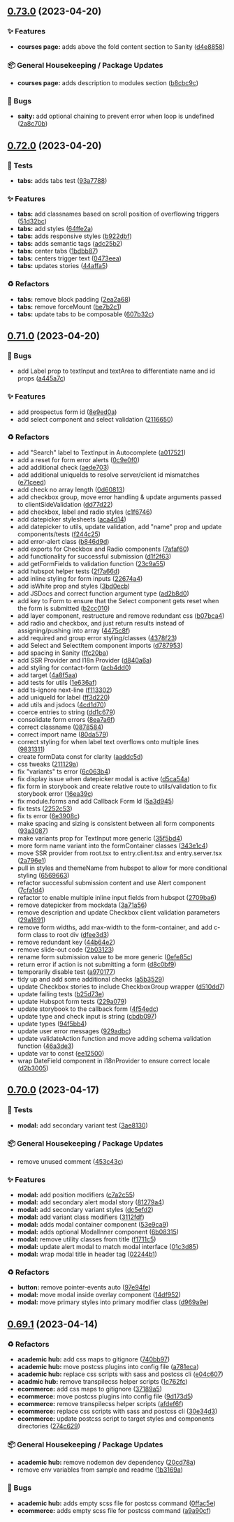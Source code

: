 ## [0.73.0](https://github.com/Open-Study-College/osc/compare/v0.72.0...v0.73.0) (2023-04-20)


### ✨ Features

* **courses page:** adds above the fold content section to Sanity ([d4e8858](https://github.com/Open-Study-College/osc/commit/d4e88586ba08f54e07cac10e50e1bfe40fabb0d6))


### 📦 General Housekeeping / Package Updates

* **courses page:** adds description to modules section ([b8cbc9c](https://github.com/Open-Study-College/osc/commit/b8cbc9ce2b9ff6fc07bfa67cf60b071de37e6247))


### 🐛 Bugs

* **saity:** add optional chaining to prevent error when loop is undefined ([2a8c70b](https://github.com/Open-Study-College/osc/commit/2a8c70b00d1da5a087cdf54a7ab3a83feb38ea0a))

## [0.72.0](https://github.com/Open-Study-College/osc/compare/v0.71.0...v0.72.0) (2023-04-20)


### 🧪 Tests

* **tabs:** adds tabs test ([93a7788](https://github.com/Open-Study-College/osc/commit/93a77888fa9567cbbb7f97e844e739beb944c9dc))


### ✨ Features

* **tabs:** add classnames based on scroll position of overflowing triggers ([51d32bc](https://github.com/Open-Study-College/osc/commit/51d32bc499d3b1aaacff076e461ce93e672845a4))
* **tabs:** add styles ([64ffe2a](https://github.com/Open-Study-College/osc/commit/64ffe2a490b51ec4588abb4f9b24116c706194de))
* **tabs:** adds responsive styles ([b922dbf](https://github.com/Open-Study-College/osc/commit/b922dbff507ea01d6e76a54caa0562483908c962))
* **tabs:** adds semantic tags ([adc25b2](https://github.com/Open-Study-College/osc/commit/adc25b2bb4adfd67ae623f5dff6c5d9e954f144d))
* **tabs:** center tabs ([1bdbb87](https://github.com/Open-Study-College/osc/commit/1bdbb876897dc1ded69ebc9684a0e72ab6a66f04))
* **tabs:** centers trigger text ([0473eea](https://github.com/Open-Study-College/osc/commit/0473eead079c0f510de7fb77cd4050c8c95f2262))
* **tabs:** updates stories ([44affa5](https://github.com/Open-Study-College/osc/commit/44affa5dd81c71c17783c5df608d1a69c2b1be99))


### ♻️ Refactors

* **tabs:** remove block padding ([2ea2a68](https://github.com/Open-Study-College/osc/commit/2ea2a6807d663b8e1620c7063e6a25df5ddb14ba))
* **tabs:** remove forceMount ([be7b2c1](https://github.com/Open-Study-College/osc/commit/be7b2c1a267ca2e1c9024e1a60021765b30e47ab))
* **tabs:** update tabs to be composable ([607b32c](https://github.com/Open-Study-College/osc/commit/607b32cd25db1a044eb38d1128cc71a702cc84dd))

## [0.71.0](https://github.com/Open-Study-College/osc/compare/v0.70.0...v0.71.0) (2023-04-20)


### 🐛 Bugs

* add Label prop to textInput and textArea to differentiate name and id props ([a445a7c](https://github.com/Open-Study-College/osc/commit/a445a7c43faa04abd9793c31fc0d1ee3a8103100))


### ✨ Features

* add prospectus form id ([8e9ed0a](https://github.com/Open-Study-College/osc/commit/8e9ed0a89b815402655933b89a4496d48807db86))
* add select component and select validation ([2116650](https://github.com/Open-Study-College/osc/commit/21166503de6fb14bca9503ac5cfcf0c1904f7dc5))


### ♻️ Refactors

* add "Search" label to TextInput in Autocomplete ([a017521](https://github.com/Open-Study-College/osc/commit/a017521864795405ffce92719e9cc2ed46828761))
* add a reset for form error alerts ([0c9e0f0](https://github.com/Open-Study-College/osc/commit/0c9e0f0ac013c7ba970631e8250e08e293ef0dfd))
* add additional check ([aede703](https://github.com/Open-Study-College/osc/commit/aede703f65f309f37b3e2c4892f7c20bf8e44414))
* add additional uniqueIds to resolve server/client id mismatches ([e71ceed](https://github.com/Open-Study-College/osc/commit/e71ceed9dc9623eb2dcc30e70821d1e4766a9782))
* add check no array length ([0d60813](https://github.com/Open-Study-College/osc/commit/0d60813197c6781a43166e099294dcc75227ae5e))
* add checkbox group, move error handling & update arguments passed to clientSideValidation ([dd77d22](https://github.com/Open-Study-College/osc/commit/dd77d22abc3ac1c9815171dfddb30c7d210617a4))
* add checkbox, label and radio styles ([c1f6746](https://github.com/Open-Study-College/osc/commit/c1f6746a7eedf87946ba21dd54ccf8c9e252deca))
* add datepicker stylesheets ([aca4d14](https://github.com/Open-Study-College/osc/commit/aca4d14222884d690862974b96abcfabde32d71f))
* add datepicker to utils, update validation, add "name" prop and update components/tests ([f244c25](https://github.com/Open-Study-College/osc/commit/f244c2576a417a9eadf4d4cc256e118d0520e622))
* add error-alert class ([b846d9d](https://github.com/Open-Study-College/osc/commit/b846d9dce52b595a5ad5b44586c04a59f6d123bd))
* add exports for Checkbox and Radio components ([7afaf60](https://github.com/Open-Study-College/osc/commit/7afaf60577b7ddf8c81c15453ca451585bc8c42c))
* add functionality for successful submission ([d1f2f63](https://github.com/Open-Study-College/osc/commit/d1f2f635a31650c08710d6dd4ab1cd4d73b52efa))
* add getFormFields to validation function ([23c9a55](https://github.com/Open-Study-College/osc/commit/23c9a55ab6703725df54cd8ca7134d95aa5dc2a7))
* add hubspot helper tests ([2f7a66d](https://github.com/Open-Study-College/osc/commit/2f7a66d6dab4520e78bcc2754aa5d27c34ad4e37))
* add inline styling for form inputs ([22674a4](https://github.com/Open-Study-College/osc/commit/22674a45c6e3109dc731e8e3d722e4cb0633787a))
* add isWhite prop and styles ([3bd0ecb](https://github.com/Open-Study-College/osc/commit/3bd0ecbf0e3ffcd9ddfdf7d4c218a4936c9c31f9))
* add JSDocs and correct function argument type ([ad2b8d0](https://github.com/Open-Study-College/osc/commit/ad2b8d06c6ea0a3813ed124f73fbaa43fa9d07a9))
* add key to Form to ensure that the Select component gets reset when the form is submitted ([b2cc010](https://github.com/Open-Study-College/osc/commit/b2cc0109c30dc94b79df316e2fa36a17ac16250b))
* add layer component, restructure and remove redundant css ([b07bca4](https://github.com/Open-Study-College/osc/commit/b07bca4758897df616fcdda776c727b8f69bc8fa))
* add radio and checkbox, and just return results instead of assigning/pushing into array ([4475c8f](https://github.com/Open-Study-College/osc/commit/4475c8fee5b33223b89fc46b72ef700dca4c4c6d))
* add required and group error styling/classes ([4378f23](https://github.com/Open-Study-College/osc/commit/4378f230589a7328fcc97f4576c1a9d1ddafac27))
* add Select and SelectItem component imports ([d787953](https://github.com/Open-Study-College/osc/commit/d787953a0b22bb9f4d0e94b316da6e8625c4a5fb))
* add spacing in Sanity ([ffc20ba](https://github.com/Open-Study-College/osc/commit/ffc20ba4788db7282c361507d50b6ccd430646c1))
* add SSR Provider and I18n Provider ([d840a6a](https://github.com/Open-Study-College/osc/commit/d840a6ac98216f686fad30fd544112565c746785))
* add styling for contact-form ([acb4dd0](https://github.com/Open-Study-College/osc/commit/acb4dd032f5e991c97b96ee1de1830afb618e580))
* add target ([4a8f5aa](https://github.com/Open-Study-College/osc/commit/4a8f5aa6e134e4257ef6a17e70767642909ca007))
* add tests for utils ([1e636af](https://github.com/Open-Study-College/osc/commit/1e636af497b7103854c518fa3c1daa9abf8f1c37))
* add ts-ignore next-line ([f113302](https://github.com/Open-Study-College/osc/commit/f113302ef9ca8e16cfdfbe203275e48d217b8403))
* add uniqueId for label ([ff3d220](https://github.com/Open-Study-College/osc/commit/ff3d2202c47d80dac603999c0dae9cdbaf31abcf))
* add utils and jsdocs ([4cd1d70](https://github.com/Open-Study-College/osc/commit/4cd1d709572b2c96e05021bdac0b08a21adae712))
* coerce entries to string ([dd1c679](https://github.com/Open-Study-College/osc/commit/dd1c679e1eb2cc73ca48b41571dcdb01cfbc7d2e))
* consolidate form errors ([8ea7a6f](https://github.com/Open-Study-College/osc/commit/8ea7a6ffb399a1fad312347bbba9a815c70c6b65))
* correct classname ([0878584](https://github.com/Open-Study-College/osc/commit/0878584cb81cd4aaabf3b8071750a1a796f1cdaf))
* correct import name ([80da579](https://github.com/Open-Study-College/osc/commit/80da579e7f2b2218f8233ea1e75f5246162ac2f1))
* correct styling for when label text overflows onto multiple lines ([9831311](https://github.com/Open-Study-College/osc/commit/98313111cb35964d2137cea54a5fd195953121bd))
* create formData const for clarity ([aaddc5d](https://github.com/Open-Study-College/osc/commit/aaddc5d8298a43fd3b0dab47d12e4ce77a26b7b2))
* css tweaks ([211129a](https://github.com/Open-Study-College/osc/commit/211129a6e4b70610bffb520841a2d25ef9d58b73))
* fix "variants" ts error ([6c063b4](https://github.com/Open-Study-College/osc/commit/6c063b42c948144eb899a80c3fa245c33e22bf6c))
* fix display issue when datepicker modal is active ([d5ca54a](https://github.com/Open-Study-College/osc/commit/d5ca54a15da0daa57ef8ccf00b539df74f106959))
* fix form in storybook and create relative route to utils/validation to fix storybook error ([16ea39c](https://github.com/Open-Study-College/osc/commit/16ea39cb270ae548bdd0a6be10bd3b0ff45c14b7))
* fix module.forms and add Callback Form Id ([5a3d945](https://github.com/Open-Study-College/osc/commit/5a3d945a8f82c21a23dd2ff55cf2367df5ff4946))
* fix tests ([2252c53](https://github.com/Open-Study-College/osc/commit/2252c5307ff257f7ef4ec7a7ca3dfa22dcaed52a))
* fix ts error ([6e3908c](https://github.com/Open-Study-College/osc/commit/6e3908c12ffd307644d65da5e234bf8642042231))
* make spacing and sizing is consistent between all form components ([93a3087](https://github.com/Open-Study-College/osc/commit/93a3087e7dd3de3f6a195ee03f737bd8404d2641))
* make variants prop for TextInput more generic ([35f5bd4](https://github.com/Open-Study-College/osc/commit/35f5bd4182afce90f3854ce1761e93de14313b94))
* more form name variant into the formContainer classes ([343e1c4](https://github.com/Open-Study-College/osc/commit/343e1c4065d78b227f9ac5a1d9d4e16d495ef584))
* move SSR provider from root.tsx to entry.client.tsx and entry.server.tsx ([2a796e1](https://github.com/Open-Study-College/osc/commit/2a796e1234b70ca0664081dc10d567e301a00f59))
* pull in styles and themeName from hubspot to allow for more conditional styling ([6569663](https://github.com/Open-Study-College/osc/commit/656966336cd28f0216a85572126963072d16951b))
* refactor successful submission content and use Alert component ([7cfa1d4](https://github.com/Open-Study-College/osc/commit/7cfa1d4e469d450e005b506031f131db4b4fcb9d))
* refactor to enable multiple inline input fields from hubspot ([2709ba6](https://github.com/Open-Study-College/osc/commit/2709ba61a781eb10b0e5cbba750a4459c4e06575))
* remove datepicker from mockdata ([3a71a56](https://github.com/Open-Study-College/osc/commit/3a71a5661816e159f6ebbfc3dba4e02363769047))
* remove description and update Checkbox client validation parameters ([29a1891](https://github.com/Open-Study-College/osc/commit/29a1891a2896a0a39e254eda3b298e893cb0595e))
* remove form widths, add max-width to the form-container, and add c-form class to root div ([dfee3d3](https://github.com/Open-Study-College/osc/commit/dfee3d3ca93ed7b75c545fb77d818396b75f751e))
* remove redundant key ([44b64e2](https://github.com/Open-Study-College/osc/commit/44b64e2b715765764be20f47cc5e6d7c72e1d5af))
* remove slide-out code ([2b03123](https://github.com/Open-Study-College/osc/commit/2b0312316e1143463a4a055279297acbcab28034))
* rename form submission value to be more generic ([0efe85c](https://github.com/Open-Study-College/osc/commit/0efe85cf5371de6fb2ae5775dcd2e5872be180a2))
* return error if action is not submitting a form ([d8c0bf9](https://github.com/Open-Study-College/osc/commit/d8c0bf98a00be14a867ac160ae111cb9ead93e35))
* temporarily disable test ([a970177](https://github.com/Open-Study-College/osc/commit/a9701778ed026a647dc2daa39b653e20cd522450))
* tidy up and add some additional checks ([a5b3529](https://github.com/Open-Study-College/osc/commit/a5b352934960ec0cc380f4fcf1f60940d69b1579))
* update Checkbox stories to include CheckboxGroup wrapper ([d510dd7](https://github.com/Open-Study-College/osc/commit/d510dd74064f4baed674d2e4df379398b23dd39f))
* update failing tests ([b25d73e](https://github.com/Open-Study-College/osc/commit/b25d73e5f82bd16449f89d3d98e0d81e1eba46bd))
* update Hubspot form tests ([229a079](https://github.com/Open-Study-College/osc/commit/229a0794d23ae50a4ac05aedc50d9265b0e567df))
* update storybook to the callback form ([4f54edc](https://github.com/Open-Study-College/osc/commit/4f54edc29c31f3d6b27d94971c23e3330a02f95e))
* update type and check input is string ([cbdb097](https://github.com/Open-Study-College/osc/commit/cbdb097919f201489de0b94f9d7953bab0f2fa57))
* update types ([94f5bb4](https://github.com/Open-Study-College/osc/commit/94f5bb4f380edcd251836f4e08ded2ae94d94428))
* update user error messages ([929adbc](https://github.com/Open-Study-College/osc/commit/929adbc86f600fdb595a867d7d16da2e88df29b4))
* update validateAction function and move adding schema validation function ([46a3de3](https://github.com/Open-Study-College/osc/commit/46a3de3987f78daf913a6de8de228a352e9c6523))
* update var to const ([ee12500](https://github.com/Open-Study-College/osc/commit/ee12500d69c630c9fdf0ba89d6ff86aca848a60d))
* wrap DateField component in i18nProvider to ensure correct locale ([d2b3005](https://github.com/Open-Study-College/osc/commit/d2b30052d167ded9fbb3371fbc7dd119aebd6e13))

## [0.70.0](https://github.com/Open-Study-College/osc/compare/v0.69.1...v0.70.0) (2023-04-17)


### 🧪 Tests

* **modal:** add secondary variant test ([3ae8130](https://github.com/Open-Study-College/osc/commit/3ae81306fd496b3952d288542199318ba4b06b7f))


### 📦 General Housekeeping / Package Updates

* remove unused comment ([453c43c](https://github.com/Open-Study-College/osc/commit/453c43cd09616e48f517ff4ba151a9e93a3f7756))


### ✨ Features

* **modal:** add position modifiers ([c7a2c55](https://github.com/Open-Study-College/osc/commit/c7a2c55af26df605acd790d485d3ebb1a3d10baf))
* **modal:** add secondary alert modal story ([81279a4](https://github.com/Open-Study-College/osc/commit/81279a49796a37653bdbb988369771ed44a0f7e7))
* **modal:** add secondary variant styles ([dc5efd2](https://github.com/Open-Study-College/osc/commit/dc5efd236705778de228e7f6c7d883fc1aaf9a90))
* **modal:** add variant class modifiers ([3112fdf](https://github.com/Open-Study-College/osc/commit/3112fdf6c48a3e623a5ac7b0a18272e6cadd5a2e))
* **modal:** adds modal container component ([53e9ca9](https://github.com/Open-Study-College/osc/commit/53e9ca968c0a22d581345577f104ca5fe267d6d7))
* **modal:** adds optional ModalInner component ([6b08315](https://github.com/Open-Study-College/osc/commit/6b083151a49aed4b41fce7d61728480af007e7c3))
* **modal:** remove utility classes from title ([f1711c5](https://github.com/Open-Study-College/osc/commit/f1711c5989e68112566c8c7c7af20fe9d19a6179))
* **modal:** update alert modal to match modal interface ([01c3d85](https://github.com/Open-Study-College/osc/commit/01c3d85ce5a9fc564b96439cc73f15b72e4f3065))
* **modal:** wrap modal title in header tag ([02244b1](https://github.com/Open-Study-College/osc/commit/02244b1cbcbde0a0408646b847bd29f7bbf6ef52))


### ♻️ Refactors

* **button:** remove pointer-events auto ([97e94fe](https://github.com/Open-Study-College/osc/commit/97e94fee55809b613b08fff925ae5a0c265c598d))
* **modal:** move modal inside overlay component ([14df952](https://github.com/Open-Study-College/osc/commit/14df952dd2f7f1dc9a7454991741684e5d06173e))
* **modal:** move primary styles into primary modifier class ([d969a9e](https://github.com/Open-Study-College/osc/commit/d969a9e42be6132045679c4ceeb32736799ce6b4))

## [0.69.1](https://github.com/Open-Study-College/osc/compare/v0.69.0...v0.69.1) (2023-04-14)


### ♻️ Refactors

* **academic hub:** add css maps to gitignore ([740bb97](https://github.com/Open-Study-College/osc/commit/740bb978183003d21a31e1d2e5ec6ec4bcddf051))
* **academic hub:** move postcss plugins into config file ([a781eca](https://github.com/Open-Study-College/osc/commit/a781eca3c23ac43b045ae89a65091abad51836a3))
* **academic hub:** replace css scripts with sass and postcss cli ([e04c607](https://github.com/Open-Study-College/osc/commit/e04c607e5b662a25ef4c054edf0a06c1ba6c2e97))
* **acadmic hub:** remove transpilecss helper scripts ([1c762fc](https://github.com/Open-Study-College/osc/commit/1c762fc127c22ea99b769da688ff08f07f66de4e))
* **ecommerce:** add css maps to gitignore ([37189a5](https://github.com/Open-Study-College/osc/commit/37189a527321afbd94961c0c3c85d19ecc53f256))
* **ecommerce:** move postcss plugins into config file ([9d173d5](https://github.com/Open-Study-College/osc/commit/9d173d5fbba1398ec2b00349ed7dd28173082eb3))
* **ecommerce:** remove transpilecss helper scripts ([afdef6f](https://github.com/Open-Study-College/osc/commit/afdef6fa17b87b92c9e705b8b34f1242c2ed3d14))
* **ecommerce:** replace css scripts with sass and postcss cli ([30e34d3](https://github.com/Open-Study-College/osc/commit/30e34d3730542b3cc715426f6f3b0272b9da79c2))
* **ecommerce:** update postcss script to target styles and components directories ([274c629](https://github.com/Open-Study-College/osc/commit/274c629bb74332ffadcab3bb8d2b91854ab00a16))


### 📦 General Housekeeping / Package Updates

* **academic hub:** remove nodemon dev dependency ([20cd78a](https://github.com/Open-Study-College/osc/commit/20cd78a96e08f20caf2adb62039e46e048320dcb))
* remove env variables from sample and readme ([1b3169a](https://github.com/Open-Study-College/osc/commit/1b3169af5a0fa0c1d263b0b5a83e23ac2a66c108))


### 🐛 Bugs

* **academic hub:** adds empty scss file for postcss command ([0ffac5e](https://github.com/Open-Study-College/osc/commit/0ffac5e725a5d4f67324321c7469fc6ace01aac9))
* **ecommerce:** adds empty scss file for postcss command ([a9a90cf](https://github.com/Open-Study-College/osc/commit/a9a90cfd16e341fdd28045ea8070c30d0dbd68a6))


